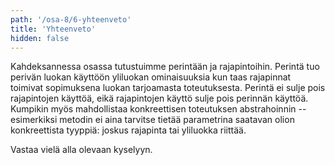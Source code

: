 ```yaml
---
path: '/osa-8/6-yhteenveto'
title: 'Yhteenveto'
hidden: false
---
```


Kahdeksannessa osassa tutustuimme perintään ja rajapintoihin. Perintä tuo perivän luokan käyttöön yliluokan ominaisuuksia kun taas rajapinnat toimivat sopimuksena luokan tarjoamasta toteutuksesta. Perintä ei sulje pois rajapintojen käyttöä, eikä rajapintojen käyttö sulje pois perinnän käyttöä. Kumpikin myös mahdollistaa konkreettisen toteutuksen abstrahoinnin -- esimerkiksi metodin ei aina tarvitse tietää parametrina saatavan olion konkreettista tyyppiä: joskus rajapinta tai yliluokka riittää.

Vastaa vielä alla olevaan kyselyyn.

<quiznator id="5c782a44017ffc13eddcf319"></quiznator>

